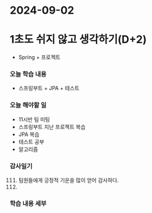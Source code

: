 # 2024-09-02

# 1초도 쉬지 않고 생각하기(D+2)
-  Spring + 프로젝트

### 오늘 학습 내용
- 스프링부트 + JPA + 테스트

### 오늘 해야할 일
- 11시반 팀 미팅
- 스프링부트 지난 프로젝트 복습
- JPA 복습
- 테스트 공부
- 알고리즘

### 감사일기
111. 팀원들에게 긍정적 기운을 많이 얻어 감사하다.
112. 

    

### 학습 내용 세부
